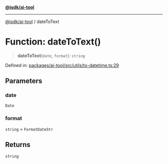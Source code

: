 [**@isdk/ai-tool**](../README.md)

***

[@isdk/ai-tool](../globals.md) / dateToText

# Function: dateToText()

> **dateToText**(`date`, `format`): `string`

Defined in: [packages/ai-tool/src/utils/to-datetime.ts:29](https://github.com/isdk/ai-tool.js/blob/077730e62e6c723611b64a587e36b69766741af4/src/utils/to-datetime.ts#L29)

## Parameters

### date

`Date`

### format

`string` = `FormatDateStr`

## Returns

`string`
